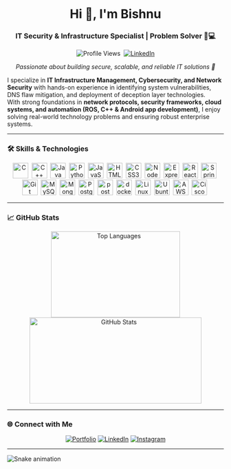 <h1 align="center">Hi 👋, I'm Bishnu</h1>
<h3 align="center">IT Security & Infrastructure Specialist | Problem Solver 🔐💻</h3>

<p align="center">
  <img src="https://komarev.com/ghpvc/?username=bishnu-prasad-panda&style=flat-square" alt="Profile Views" />&nbsp;
  <a href="https://linkedin.com/in/bishnuprasadpanda" target="_blank"><img src="https://img.shields.io/badge/LinkedIn-%230077B5.svg?&style=flat-square&logo=linkedin&logoColor=white" alt="LinkedIn" /></a>
</p>

<p align="center">
  <em>Passionate about building secure, scalable, and reliable IT solutions 🚀</em>
</p>

I specialize in **IT Infrastructure Management, Cybersecurity, and Network Security** with hands-on experience in identifying system vulnerabilities, DNS flaw mitigation, and deployment of deception layer technologies.  
With strong foundations in **network protocols, security frameworks, cloud systems, and automation (ROS, C++ & Android app development)**, I enjoy solving real-world technology problems and ensuring robust enterprise systems.  

---

### 🛠 Skills & Technologies

<p align="center">
  <img src="https://raw.githubusercontent.com/danielcranney/readme-generator/main/public/icons/skills/c-colored.svg" width="36" height="36" alt="C" />&nbsp;
  <img src="https://raw.githubusercontent.com/danielcranney/readme-generator/main/public/icons/skills/cplusplus-colored.svg" width="36" height="36" alt="C++" />&nbsp;
  <img src="https://raw.githubusercontent.com/danielcranney/readme-generator/main/public/icons/skills/java-colored.svg" width="36" height="36" alt="Java" />&nbsp;
  <img src="https://raw.githubusercontent.com/danielcranney/readme-generator/main/public/icons/skills/python-colored.svg" width="36" height="36" alt="Python" />&nbsp;
  <img src="https://raw.githubusercontent.com/danielcranney/readme-generator/main/public/icons/skills/javascript-colored.svg" width="36" height="36" alt="JavaScript" />&nbsp;
  <img src="https://raw.githubusercontent.com/danielcranney/readme-generator/main/public/icons/skills/html5-colored.svg" width="36" height="36" alt="HTML5" />&nbsp;
  <img src="https://raw.githubusercontent.com/danielcranney/readme-generator/main/public/icons/skills/css3-colored.svg" width="36" height="36" alt="CSS3" />&nbsp;
  <img src="https://raw.githubusercontent.com/danielcranney/readme-generator/main/public/icons/skills/nodejs-colored.svg" width="36" height="36" alt="NodeJS" />&nbsp;
  <img src="https://raw.githubusercontent.com/danielcranney/readme-generator/main/public/icons/skills/express-colored-dark.svg" width="36" height="36" alt="Express" />&nbsp;
  <img src="https://raw.githubusercontent.com/danielcranney/readme-generator/main/public/icons/skills/react-colored.svg" width="36" height="36" alt="React" />&nbsp;
  <img src="https://www.vectorlogo.zone/logos/springio/springio-icon.svg" width="36" height="36" alt="Spring" />&nbsp;
  <img src="https://raw.githubusercontent.com/danielcranney/readme-generator/main/public/icons/skills/git-colored.svg" width="36" height="36" alt="Git" />&nbsp;
  <img src="https://raw.githubusercontent.com/danielcranney/readme-generator/main/public/icons/skills/mysql-colored.svg" width="36" height="36" alt="MySQL" />&nbsp;
  <img src="https://raw.githubusercontent.com/danielcranney/readme-generator/main/public/icons/skills/mongodb-colored.svg" width="36" height="36" alt="MongoDB" />&nbsp;
  <img src="https://raw.githubusercontent.com/danielcranney/readme-generator/main/public/icons/skills/postgresql-colored.svg" width="36" height="36" alt="PostgreSQL" />&nbsp;
  <img src="https://www.vectorlogo.zone/logos/getpostman/getpostman-icon.svg" alt="postman" width="36" height="36"/>&nbsp;
  <img src="https://www.vectorlogo.zone/logos/docker/docker-icon.svg" alt="docker" width="36" height="36"/>&nbsp;
  <img src="https://www.vectorlogo.zone/logos/linux/linux-icon.svg" alt="Linux" width="36" height="36"/>&nbsp;
  <img src="https://www.vectorlogo.zone/logos/ubuntu/ubuntu-icon.svg" alt="Ubuntu" width="36" height="36"/>&nbsp;
  <img src="https://www.vectorlogo.zone/logos/amazon_aws/amazon_aws-icon.svg" alt="AWS" width="36" height="36"/>&nbsp;
  <img src="https://www.vectorlogo.zone/logos/cisco/cisco-icon.svg" alt="Cisco" width="36" height="36"/>&nbsp;
</p>

---

### 📈 GitHub Stats

<p align="center">
  <img src="https://github-readme-stats.vercel.app/api/top-langs?username=bishnuprasadpanda&show_icons=true&locale=en&layout=compact" width="300" height="200" alt="Top Languages" />
  <img src="https://github-readme-stats.vercel.app/api?username=bishnuprasadpanda&show_icons=true&locale=en" width="400" height="200" alt="GitHub Stats" />
</p>

---

### 🌐 Connect with Me

<p align="center">
  <a href="https://bishnuprasadpanda.vercel.app/" target="_blank"><img src="https://img.shields.io/badge/Bishnu|Portfolio-%210008B.svg?&style=for-the-badge&logo=google-chrome&logoColor=white" alt="Portfolio"></a>
  <a href="https://linkedin.com/in/bishnuprasadpanda" target="_blank"><img src="https://img.shields.io/badge/LinkedIn-%230077B5.svg?&style=for-the-badge&logo=linkedin&logoColor=white" alt="LinkedIn"></a>
  <a href="https://instagram.com/bishnuprasadpanda" target="_blank"><img src="https://img.shields.io/badge/Instagram-%23E4405F.svg?&style=for-the-badge&logo=instagram&logoColor=white" alt="Instagram"></a>
</p>

---

<img src="https://raw.githubusercontent.com/bishnuprasadpanda/bishnuprasadpanda/output/snake.svg" alt="Snake animation" />
